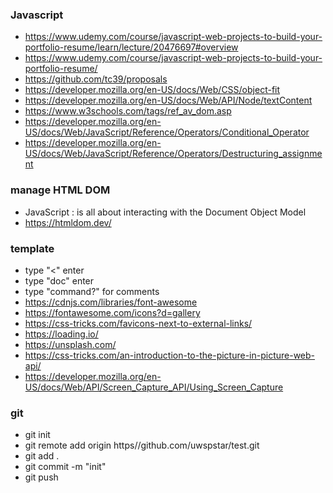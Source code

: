 ### Javascript
- https://www.udemy.com/course/javascript-web-projects-to-build-your-portfolio-resume/learn/lecture/20476697#overview
- https://www.udemy.com/course/javascript-web-projects-to-build-your-portfolio-resume/
- https://github.com/tc39/proposals
- https://developer.mozilla.org/en-US/docs/Web/CSS/object-fit
- https://developer.mozilla.org/en-US/docs/Web/API/Node/textContent
- https://www.w3schools.com/tags/ref_av_dom.asp
- https://developer.mozilla.org/en-US/docs/Web/JavaScript/Reference/Operators/Conditional_Operator
- https://developer.mozilla.org/en-US/docs/Web/JavaScript/Reference/Operators/Destructuring_assignment

### manage HTML DOM
- JavaScript : is all about interacting with the Document Object Model
- https://htmldom.dev/


### template
- type "<" enter
- type "doc" enter
- type "command?" for comments
- https://cdnjs.com/libraries/font-awesome
- https://fontawesome.com/icons?d=gallery
- https://css-tricks.com/favicons-next-to-external-links/
- https://loading.io/
- https://unsplash.com/
- https://css-tricks.com/an-introduction-to-the-picture-in-picture-web-api/
- https://developer.mozilla.org/en-US/docs/Web/API/Screen_Capture_API/Using_Screen_Capture


### git
- git init
- git remote add origin https//github.com/uwspstar/test.git
- git add .
- git commit -m "init"
- git push